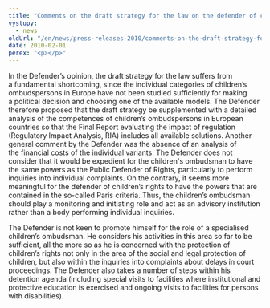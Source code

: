 ```yaml
---
title: "Comments on the draft strategy for the law on the defender of children"
vystupy:
  - news
oldUrl: "/en/news/press-releases-2010/comments-on-the-draft-strategy-for-the-law-on-the-defender-of-children/"
date: 2010-02-01
perex: "<p></p>"
---
```


<!-- imported from the old website -->

<p>In the Defender’s opinion, the draft strategy for the law suffers from a fundamental shortcoming, since the individual categories of children’s ombudspersons in Europe have not been studied sufficiently for making a political decision and choosing one of the available models. The Defender therefore proposed that the draft strategy be supplemented with a detailed analysis of the competences of children’s ombudspersons in European countries so that the Final Report evaluating the impact of regulation (Regulatory Impact Analysis, RIA) includes all available solutions. Another general comment by the Defender was the absence of an analysis of the financial costs of the individual variants. The Defender does not consider that it would be expedient for the children's ombudsman to have the same powers as the Public Defender of Rights, particularly to perform inquiries into individual complaints. On the contrary, it seems more meaningful for the defender of children’s rights to have the powers that are contained in the so-called Paris criteria. Thus, the children’s ombudsman should play a monitoring and initiating role and act as an advisory institution rather than a body performing individual inquiries. </p><p>The Defender is not keen to promote himself for the role of a specialised children’s ombudsman. He considers his activities in this area so far to be sufficient, all the more so as he is concerned with the protection of children’s rights not only in the area of the social and legal protection of children, but also within the inquiries into complaints about delays in court proceedings. The Defender also takes a number of steps within his detention agenda (including special visits to facilities where institutional and protective education is exercised and ongoing visits to facilities for persons with disabilities).</p>
